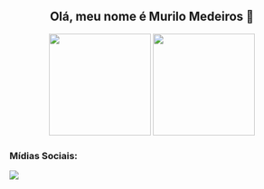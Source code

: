 <h2 align="center"> Olá, meu nome é Murilo Medeiros 👋 </h2>

<div align="center">
  <img height="180em" src="https://github-readme-stats.vercel.app/api?username=muthmedeiros&show_icons=true&count_private=true&include_all_commits=true&theme=calm" />
  <img height="180em" src="https://github-readme-stats.vercel.app/api/top-langs/?username=muthmedeiros&layout=compact&theme=calm" />
</div>
 
<h3 align="left">
  Mídias Sociais: 
</h3>

<p>
  <a href="https://www.linkedin.com/in/murilo-medeiros-07452314a/">
    <img src="https://img.shields.io/badge/LinkedIn-3D6098?style=flat&logo=linkedin&labelColor=3D6098" />
  </a>
